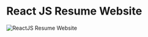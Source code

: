 # React JS Resume Website

![ReactJS Resume Website](ResumeScreenshotShivang.png?raw=true 'ReactJS Resume Website')
